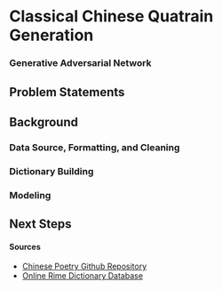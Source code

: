 # Classical Chinese Quatrain Generation
### Generative Adversarial Network

## Problem Statements


## Background



### Data Source, Formatting, and Cleaning

### Dictionary Building

### Modeling

## Next Steps


#### Sources
* [Chinese Poetry Github Repository](https://github.com/chinese-poetry/chinese-poetry)
* [Online Rime Dictionary Database](https://ytenx.org/)



